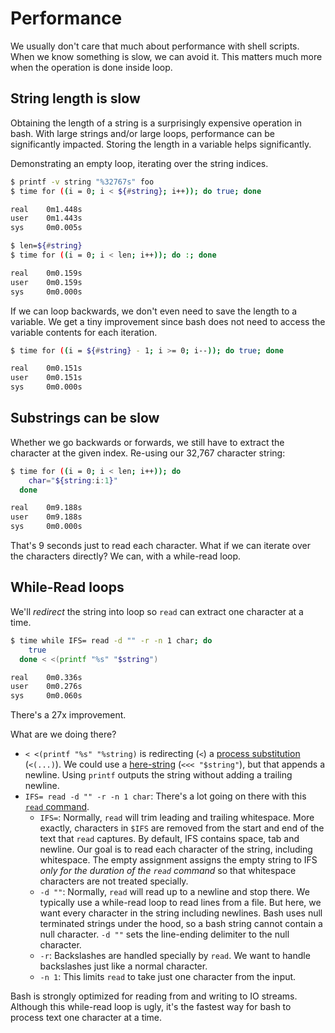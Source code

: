 # Performance

We usually don't care that much about performance with shell scripts.
When we know something is slow, we can avoid it.
This matters much more when the operation is done inside loop.

## String length is slow

Obtaining the length of a string is a surprisingly expensive operation in bash.
With large strings and/or large loops, performance can be significantly impacted.
Storing the length in a variable helps significantly.

Demonstrating an empty loop, iterating over the string indices.

```bash
$ printf -v string "%32767s" foo
$ time for ((i = 0; i < ${#string}; i++)); do true; done

real    0m1.448s
user    0m1.443s
sys     0m0.005s

$ len=${#string}
$ time for ((i = 0; i < len; i++)); do :; done

real    0m0.159s
user    0m0.159s
sys     0m0.000s
```

If we can loop backwards, we don't even need to save the length to a variable.
We get a tiny improvement since bash does not need to access the variable contents for each iteration.

```bash
$ time for ((i = ${#string} - 1; i >= 0; i--)); do true; done

real    0m0.151s
user    0m0.151s
sys     0m0.000s
```

## Substrings can be slow

Whether we go backwards or forwards, we still have to extract the character at the given index.
Re-using our 32,767 character string:

```bash
$ time for ((i = 0; i < len; i++)); do
    char="${string:i:1}"
  done

real    0m9.188s
user    0m9.188s
sys     0m0.000s
```

That's 9 seconds just to read each character.
What if we can iterate over the characters directly?
We can, with a while-read loop.

## While-Read loops

We'll _redirect_ the string into loop so `read` can extract one character at a time.

```bash
$ time while IFS= read -d "" -r -n 1 char; do
    true
  done < <(printf "%s" "$string")

real    0m0.336s
user    0m0.276s
sys     0m0.060s
```

There's a 27x improvement.

What are we doing there?

- `< <(printf "%s" "%string)` is redirecting (`<`) a [process substitution][process-subst] (`<(...)`).
    We could use a [here-string][here-string] (`<<< "$string"`), but that appends a newline.
    Using `printf` outputs the string without adding a trailing newline.
- `IFS= read -d "" -r -n 1 char`: There's a lot going on there with this [`read` command][read].
    - `IFS=`: Normally, `read` will trim leading and trailing whitespace.
        More exactly, characters in `$IFS` are removed from the start and end of the text that `read` captures.
        By default, IFS contains space, tab and newline.
        Our goal is to read each character of the string, including whitespace.
        The empty assignment assigns the empty string to IFS _only for the duration of the `read` command_ so that whitespace characters are not treated specially.
    - `-d ""`: Normally, `read` will read up to a newline and stop there.
        We typically use a while-read loop to read lines from a file.
        But here, we want every character in the string including newlines.
        Bash uses null terminated strings under the hood, so a bash string cannot contain a null character.
        `-d ""` sets the line-ending delimiter to the null character.
    - `-r`: Backslashes are handled specially by `read`.
        We want to handle backslashes just like a normal character.
    - `-n 1`: This limits `read` to take just one character from the input.

Bash is strongly optimized for reading from and writing to IO streams.
Although this while-read loop is ugly, it's the fastest way for bash to process text one character at a time.

[process-subst]: https://www.gnu.org/software/bash/manual/bash.html#Process-Substitution
[here-string]: https://www.gnu.org/software/bash/manual/bash.html#Here-Strings
[read]: https://www.gnu.org/software/bash/manual/bash.html#index-read
